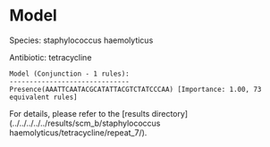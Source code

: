 
# Model

Species: staphylococcus haemolyticus

Antibiotic: tetracycline

```
Model (Conjunction - 1 rules):
------------------------------
Presence(AAATTCAATACGCATATTACGTCTATCCCAA) [Importance: 1.00, 73 equivalent rules]

```

For details, please refer to the [results directory](../../../../../results/scm_b/staphylococcus haemolyticus/tetracycline/repeat_7/).

